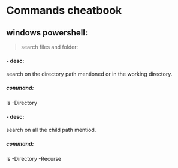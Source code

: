 # Commands cheatbook

## windows powershell:
> search files and folder:

#### - desc:
  search on the directory path mentioned or in the working directory.
  ##### command:
  ls <path> <foldername> -Directory
  
#### - desc:
  search on all the child path mentiod.
  ##### command:
  ls <path> <foldername> -Directory -Recurse


